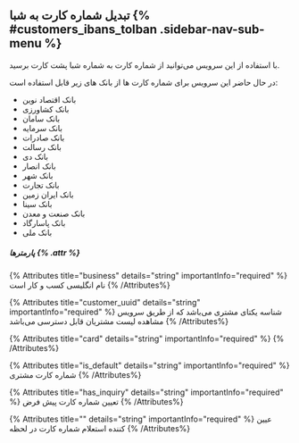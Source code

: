 ## تبدیل شماره کارت به شبا {% #customers_ibans_toIban  .sidebar-nav-sub-menu %}
با استفاده از این سرویس می‌توانید از شماره کارت به شماره شبا پشت کارت برسید.

در حال حاضر این سرویس برای شماره کارت ها از بانک های زیر قابل استفاده است:
- بانک اقتصاد نوین
- بانک کشاورزی
- بانک سامان
- بانک سرمایه
- بانک صادرات
- بانک رسالت
- بانک دی
- بانک انصار
- بانک شهر
- بانک تجارت
- بانک ایران زمین
- بانک سینا
- بانک صنعت و معدن
- بانک پاسارگاد
- بانک ملی

##### پارمترها {% .attr %}

{% Attributes title="business" details="string" importantInfo="required" %}
نام انگلیسی کسب و کار است
{% /Attributes%}

{% Attributes title="customer_uuid" details="string" importantInfo="required" %}
شناسه یکتای مشتری می‌باشد که از طریق سرویس مشاهده لیست مشتریان قابل دسترسی می‌باشد
{% /Attributes%}

{% Attributes title="card" details="string" importantInfo="required" %}
{% /Attributes%}

{% Attributes title="is_default" details="string" importantInfo="required" %}
شماره کارت مشتری
{% /Attributes%}

{% Attributes title="has_inquiry" details="string" importantInfo="required" %}
تعیین شماره کارت پیش فرض
{% /Attributes%}

{% Attributes title="" details="string" importantInfo="required" %}
عیین کننده استعلام شماره کارت در لحظه
{% /Attributes%}

